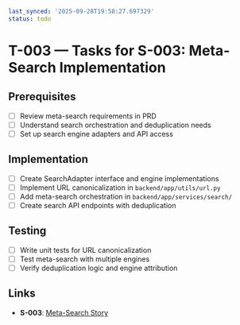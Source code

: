 ```yaml
last_synced: '2025-09-28T19:58:27.697329'
status: todo
```

# T-003 — Tasks for S-003: Meta-Search Implementation

## Prerequisites
- [ ] Review meta-search requirements in PRD
- [ ] Understand search orchestration and deduplication needs
- [ ] Set up search engine adapters and API access

## Implementation
- [ ] Create SearchAdapter interface and engine implementations
- [ ] Implement URL canonicalization in `backend/app/utils/url.py`
- [ ] Add meta-search orchestration in `backend/app/services/search/`
- [ ] Create search API endpoints with deduplication

## Testing
- [ ] Write unit tests for URL canonicalization
- [ ] Test meta-search with multiple engines
- [ ] Verify deduplication logic and engine attribution

## Links
- **S-003**: [Meta-Search Story](../stories/S-003-meta-search.md)
